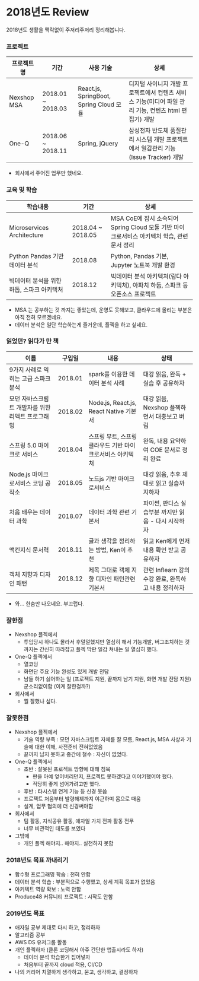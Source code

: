 # 2018년도 Review

2018년도 생활을 맥락없이 주저리주저리 정리해봅니다.


### 프로젝트
| 프로젝트명 | 기간 | 사용 기술 | 상세 |
| --- | --- | --- | --- |
| Nexshop MSA | 2018.01 ~ 2018.03 | React.js, SpringBoot, Spring Cloud 모듈 | 디지털 사이니지 개발 프로젝트에서 컨텐츠 서비스 기능(미디어 파일 관리 기능, 컨텐츠 html 편집기) 개발 |
| One-Q | 2018.06 ~ 2018.11 | Spring, jQuery | 삼성전자 반도체 품질관리 시스템 개발 프로젝트에서 일감관리 기능(Issue Tracker) 개발 |

- 회사에서 주어진 업무만 했네요.

### 교육 및 학습
| 학습내용 | 기간 | 상세 |
| --- | --- | --- |
| Microservices Architecture | 2018.04 ~ 2018.05 | MSA CoE에 잠시 소속되어 Spring Cloud 모듈 기반 마이크로서비스 아키텍처 학습, 관련 문서 정리 |
| Python Pandas 기반 데이터 분석 | 2018.08 | Python, Pandas 기본, Jupyter 노트북 개발 환경 |
| 빅데이터 분석을 위한 하둡, 스파크 아키텍처 | 2018.12 | 빅데이터 분석 아키텍처(람다 아키텍처), 아파치 하둡, 스파크 등 오픈소스 프로젝트 |

- MSA 는 공부하는 것 까지는 좋았는데, 운영도 못해보고, 클라우드에 올리는 부분은 아직 전혀 모르겠네요.
- 데이터 분석은 일단 학습하는게 즐거운데, 플젝을 하고 싶네요.

### 읽었던? 읽다가 만 책
| 이름 | 구입일 | 내용 | 상태 |
| --- | --- | --- | --- |
| 9가지 사례로 익히는 고급 스파크 분석 | 2018.01 | spark를 이용한 데이터 분석 사례 | 대강 읽음, 완독 + 실습 후 공유하자 |
| 모던 자바스크립트 개발자를 위한 리액트 프로그래밍 | 2018.02 | Node.js, React.js, React Native 기본서 | 대강 읽음, Nexshop 플젝하면서 대충보고 버림 |
| 스프링 5.0 마이크로 서비스 | 2018.04 | 스프링 부트, 스프링 클라우드 기반 마이크로서비스 아키텍처 | 완독, 내용 요약하여 COE 문서로 정리 완료 |
| Node.js 마이크로서비스 코딩 공작소 | 2018.05 | 노드js 기반 마이크로서비스 | 대강 읽음, 추후 제대로 읽고 실습까지하자 |
| 처음 배우는 데이터 과학 | 2018.07 | 데이터 과학 관련 기본서 | 파이썬, 판다스 실습부분 까지만 읽음 - 다시 시작하자 |
| 맥킨지식 문서력 | 2018.11 | 글과 생각을 정리하는 방법, Ken이 추천 | 읽고 Ken에게 먼저 내용 확인 받고 공유하자 |
| 객체 지향과 디자인 패턴 | 2018.12 | 제목 그대로 객체 지향 디자인 패턴관련 기본서 | 관련 Inflearn 강의 수강 완료, 완독하고 내용 정리하자 |

- 와... 한숨만 나오네요. 부끄럽다.

### 잘한점
- Nexshop 플젝에서
  - 투입당시 하나도 몰라서 후덜덜했지만 열심히 해서 기능개발, 버그조치하는 것까지는 간신히 따라잡고 플젝 막판 일감 쳐내는 일 열심히 했다.
- One-Q 플젝에서
  - 열코딩
  - 화면단 주요 기능 완성도 있게 개발 전담
  - 남들 하기 싫어하는 일 (프로젝트 지원, 끝까지 남기 지원, 화면 개발 전담 지원)군소리없이함 (이게 잘한걸까?)
- 회사에서
  - 뭘 잘했나 싶다.

### 잘못한점
- Nexshop 플젝에서
  - 기술 역량 부족 : 모던 자바스크립트 자체를 잘 모름, React.js, MSA 사상과 기술에 대한 이해, 사전준비 전혀없었음
  - 끝까지 남지 못하고 중간에 철수 : 자신이 없었다.
- One-Q 플젝에서
  - 초반 : 잘못된 프로젝트 방향에 대해 침묵
    - 판을 아예 엎어버리던지, 프로젝트 못하겠다고 이야기했어야 했다.
    - 적당히 좋게 넘어가려고만 했다.
  - 후반 : 타시스템 연계 기능 등 신경 못씀
  - 프로젝트 처음부터 발령해제까지 야근하며 몸으로 때움
  - 설계, 업무 협의에 더 신경써야함
- 회사에서
  - 팀 활동, 지식공유 활동, 애자일 가치 전파 활동 전무
  - 너무 비관적인 태도를 보였다
- 그밖에
  - 개인 플젝 해야지.. 해야지.. 실천하지 못함

### 2018년도 목표 까내리기
- 함수형 프로그래밍 학습 : 전혀 안함
- 데이터 분석 학습 : 부분적으로 수행했고, 상세 계획 목표가 없었음
- 아키텍트 역량 확보 : 노력 안함
- Produce48 커뮤니티 프로젝트 : 시작도 안함

### 2019년도 목표
- 애자일 공부 제대로 다시 하고, 정리하자
- 알고리즘 공부
- AWS DS 유저그룹 활동
- 개인 플젝하자 (클론 코딩해서 아주 간단한 앱출시라도 하자)
  - 데이터 분석 학습한거 집어넣자
  - 처음부터 끝까지 cloud 적용, CI/CD
- 나의 커리어 치열하게 생각하고, 묻고, 생각하고, 결정하자
